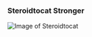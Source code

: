 ### Steroidtocat Stronger
![Image of Steroidtocat](https://octodex.github.com/images/steroidtocat.png)
